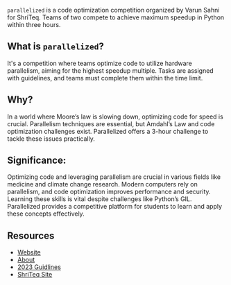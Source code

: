 `parallelized` is a code optimization competition organized by Varun Sahni for ShriTeq. Teams of two compete to achieve maximum speedup in Python within three hours.

## What is `parallelized`?

It's a competition where teams optimize code to utilize hardware parallelism, aiming for the highest speedup multiple. Tasks are assigned with guidelines, and teams must complete them within the time limit.

## Why?
In a world where Moore’s law is slowing down, optimizing code for speed is crucial. Parallelism techniques are essential, but Amdahl’s Law and code optimization challenges exist. Parallelized offers a 3-hour challenge to tackle these issues practically.

## Significance:
Optimizing code and leveraging parallelism are crucial in various fields like medicine and climate change research. Modern computers rely on parallelism, and code optimization improves performance and security. Learning these skills is vital despite challenges like Python’s GIL.
Parallelized provides a competitive platform for students to learn and apply these concepts effectively.

## Resources
- [Website](https://parallelized.in)
- [About](https://parallelized.in/what-and-why)
- [2023 Guidlines](https://parallelized.in/2023/guidelines)
- [ShriTeq Site](https://shriteq.org)
